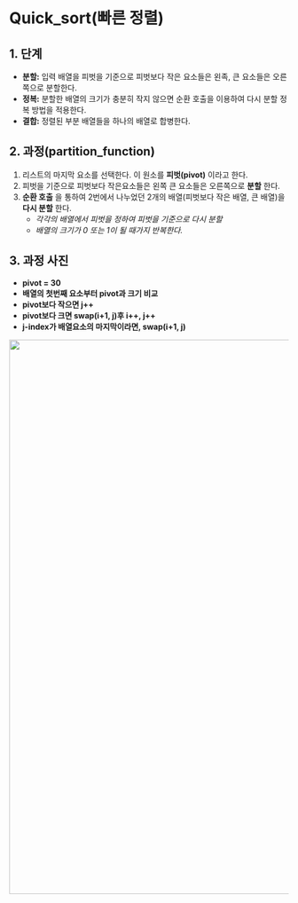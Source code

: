# Quick_sort(빠른 정렬)  
## 1. 단계  
- __분할:__ 입력 배열을 피벗을 기준으로 피벗보다 작은 요소들은 왼족, 큰 요소들은 오른쪽으로 분할한다.    
- __정복:__ 분할한 배열의 크기가 충분히 작지 않으면 순환 호출을 이용하여 다시 분할 정복 방법을 적용한다.  
- __결합:__ 정렬된 부분 배열들을 하나의 배열로 합병한다.  
## 2. 과정(partition_function)   
1. 리스트의 마지막 요소를 선택한다. 이 원소를 __피벗(pivot)__ 이라고 한다.  
2. 피벗을 기준으로 피벗보다 작은요소들은 왼쪽 큰 요소들은 오른쪽으로 __분할__ 한다.  
3.  __순환 호출__ 을 통하여 2번에서 나누었던 2개의 배열(피벗보다 작은 배열, 큰 배열)을 __다시 분할__ 한다.  
    - _각각의 배열에서 피벗을 정하여 피벗을 기준으로 다시 분할_    
    - _배열의 크기가 0 또는 1이 될 때가지 반복한다._  
## 3. 과정 사진  
- __pivot = 30__  
- __배열의 첫번째 요소부터 pivot과 크기 비교__  
- __pivot보다 작으면 j++__  
- __pivot보다 크면 swap(i+1, j)후 i++, j++__
- __j-index가 배열요소의 마지막이라면, swap(i+1, j)__    
<img src="https://user-images.githubusercontent.com/41607872/84622666-87c2fc00-af18-11ea-872d-bf71beb9b186.jpg" width="600" height="1000">
